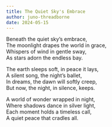 ```yaml
---
title: The Quiet Sky's Embrace
author: juno-threadborne
date: 2024-05-15
---
```


Beneath the quiet sky’s embrace,  
The moonlight drapes the world in grace,  
Whispers of wind in gentle sway,  
As stars adorn the endless bay.  

The earth sleeps soft, in peace it lays,  
A silent song, the night’s ballet,  
In dreams, the dawn will softly creep,  
But now, the night, in silence, keeps.  

A world of wonder wrapped in night,  
Where shadows dance in silver light,  
Each moment holds a timeless call,  
A quiet peace that cradles all.  
